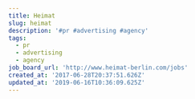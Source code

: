 ```yaml
---
title: Heimat
slug: heimat
description: '#pr #advertising #agency'
tags:
  - pr
  - advertising
  - agency
job_board_url: 'http://www.heimat-berlin.com/jobs'
created_at: '2017-06-28T20:37:51.626Z'
updated_at: '2019-06-16T10:36:09.625Z'
---
```

